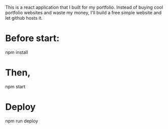 This is a react application that I built for my portfolio. Instead of buying cool portfolio websites and waste my money, I'll build a free simple website and let github hosts it.

# Before start:
npm install

# Then,
npm start

# Deploy
npm run deploy
